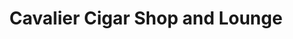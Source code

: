 ---
title: "Cavalier Cigar Shop and Lounge"
url: /college-station/cavalier-cigar-shop-and-lounge/
shop: Tabak
---